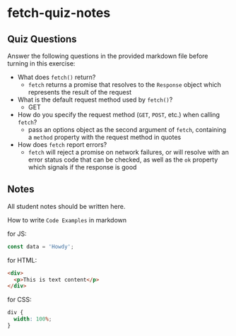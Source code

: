 # fetch-quiz-notes

## Quiz Questions

Answer the following questions in the provided markdown file before turning in this exercise:

- What does `fetch()` return?
  - `fetch` returns a promise that resolves to the `Response` object which represents the result of the request
- What is the default request method used by `fetch()`?
  - GET
- How do you specify the request method (`GET`, `POST`, etc.) when calling `fetch`?
  - pass an options object as the second argument of `fetch`, containing a `method` property with the request method in quotes
- How does `fetch` report errors?
  - `fetch` will reject a promise on network failures, or will resolve with an error status code that can be checked, as well as the `ok` property which signals if the response is good

## Notes

All student notes should be written here.

How to write `Code Examples` in markdown

for JS:

```javascript
const data = 'Howdy';
```

for HTML:

```html
<div>
  <p>This is text content</p>
</div>
```

for CSS:

```css
div {
  width: 100%;
}
```
